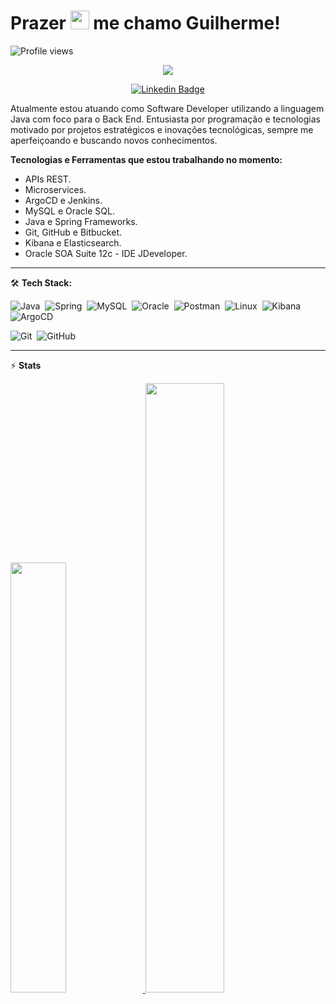 <h1 align="left">Prazer <img src="https://raw.githubusercontent.com/kaueMarques/kaueMarques/master/hi.gif" width="30px"> me chamo Guilherme!</h1>

<!-- Profile Views -->
<p align="left"> <img src="https://komarev.com/ghpvc/?username=xGuiilherme&color=blue" alt="Profile views" /> </p>

<!-- Typing SVG by DenverCoder1 - https://github.com/DenverCoder1/readme-typing-svg -->
<p align="center">
  <a href="https://github.com/xGuiilherme/readme-typing-svg"><img src="https://readme-typing-svg.herokuapp.com/?lines=Back-end%20developer;Experienced%20Java+%20and%20MySQL;1%2B%20years%20of%20coding%20experience;Always%20learning%20new%20things!!&font=Fira%20Code&center=true&width=440&height=45&color=f75c7e&vCenter=true&size=22"></a>
</p>

<div align="center">
  
[![Linkedin Badge](https://img.shields.io/badge/-@guilhermeh-DC143C?style=flat-square&labelColor=0000CD&logo=linkedin&logoColor=white&link=https://linkedin.com/in/guilhermeh-)](https://linkedin.com/in/guilhermeh-)
  
</div>

Atualmente estou atuando como Software Developer utilizando a linguagem Java com foco para o Back End. Entusiasta por programação e tecnologias motivado por projetos estratégicos e inovações tecnológicas, sempre me aperfeiçoando e buscando novos conhecimentos.

**Tecnologias e Ferramentas que estou trabalhando no momento:**

- APIs REST.
- Microservices.
- ArgoCD e Jenkins.
- MySQL e Oracle SQL.
- Java e Spring Frameworks.
- Git, GitHub e Bitbucket.
- Kibana e Elasticsearch.
- Oracle SOA Suite 12c - IDE JDeveloper.
<hr>

🛠️ **Tech Stack:**

![Java](https://img.shields.io/badge/-Java-05122A?style=flat&logo=java&logoColor=red&color=05122A)&nbsp;
![Spring](https://img.shields.io/badge/-Spring-05122A?style=flat&logo=Spring&logoColor=gren&color=05122A)&nbsp;
![MySQL](https://img.shields.io/badge/-MySQL-05122A?style=flat&logo=MySQL&logoColor=01FCEF&color=05122A)&nbsp;
![Oracle](https://img.shields.io/badge/-Oracle-05122A?style=flat&logo=Oracle&logoColor=DF0101&color=05122A)&nbsp;
![Postman](https://img.shields.io/badge/-Postman-05122A?style=flat&logo=Postman&logoColor=orange&color=05122A)&nbsp;
![Linux](https://img.shields.io/badge/-Linux-05122A?style=flat&logo=Linux&logoColor=yellow&color=05122A)&nbsp;
![Kibana](https://img.shields.io/badge/-Kibana-05122A?style=flat&logo=Kibana&logoColor=04B486&color=05122A)&nbsp;
![ArgoCD](https://img.shields.io/badge/-ArgoCD-05122A?style=flat&logo=Argo&logoColor=orange&color=05122A)&nbsp;

![Git](https://img.shields.io/badge/-Git-05122A?style=flat&logo=git&logoColor=orange&color=05122A)&nbsp;
![GitHub](https://img.shields.io/badge/-GitHub-05122A?style=flat&logo=github&logoColor=white&color=05122A)&nbsp;

---

⚡ **Stats**
<div>
  <a href="https://github.com/xGuiilherme">
  <img width="42%" src="https://github-readme-stats.vercel.app/api?username=xGuiilherme&show_icons=true&theme=gotham&include_all_commits=true&count_private=true"/>
  <img width="50%" src="https://github-readme-stats.vercel.app/api/top-langs/?username=xGuiilherme&layout=compact&langs_count=7&theme=gotham"/>
</div>
